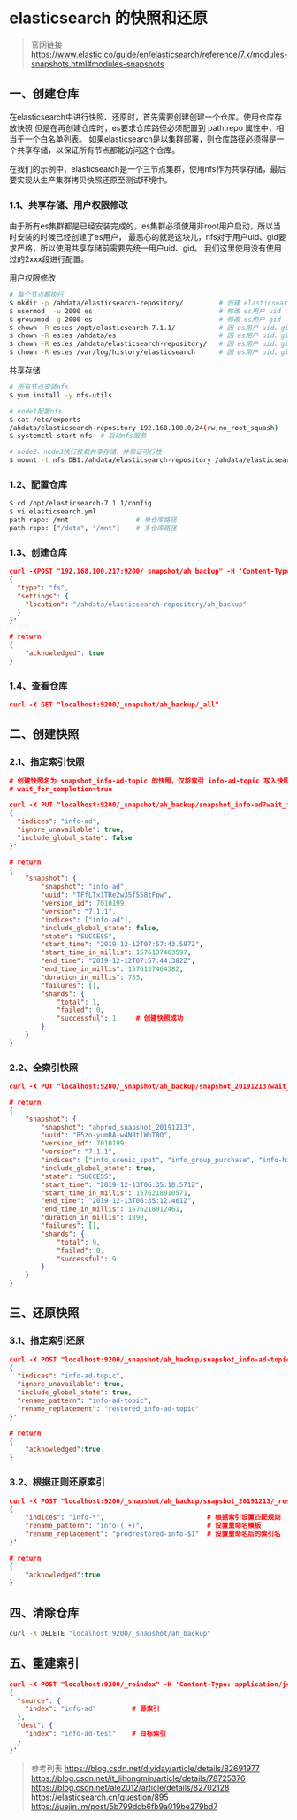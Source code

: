 # elasticsearch 的快照和还原

> 官网链接  
> https://www.elastic.co/guide/en/elasticsearch/reference/7.x/modules-snapshots.html#modules-snapshots

## 一、创建仓库
在elasticsearch中进行快照、还原时，首先需要创建创建一个仓库。使用仓库存放快照
但是在再创建仓库时，es要求仓库路径必须配置到 path.repo 属性中，相当于一个白名单列表。
如果elasticsearch是以集群部署，则仓库路径必须得是一个共享存储，以保证所有节点都能访问这个仓库。

在我们的示例中，elasticsearch是一个三节点集群，使用nfs作为共享存储，最后要实现从生产集群拷贝快照还原至测试环境中。

### 1.1、共享存储、用户权限修改
由于所有es集群都是已经安装完成的，es集群必须使用非root用户启动，所以当时安装的时候已经创建了es用户，
最恶心的就是这块儿，nfs对于用户uid、gid要求严格，所以使用共享存储前需要先统一用户uid、gid。
我们这里使用没有使用过的2xxx段进行配置。

用户权限修改
``` bash
# 每个节点都执行
$ mkdir -p /ahdata/elasticsearch-repository/         # 创建 elasticsearch-repository 目录
$ usermod  -u 2000 es                                # 修改 es用户 uid
$ groupmod -g 2000 es                                # 修改 es用户 gid
$ chown -R es:es /opt/elasticsearch-7.1.1/           # 因 es用户 uid、gid 修改，需要重新配置 es目录 属主属组
$ chown -R es:es /ahdata/es                          # 因 es用户 uid、gid 修改，需要重新配置 data目录 属主属组              
$ chown -R es:es /ahdata/elasticsearch-repository/   # 因 es用户 uid、gid 修改，需要重新配置 repo目录 属主属组
$ chown -R es:es /var/log/history/elasticsearch      # 因 es用户 uid、gid 修改，需要重新配置 es用户日志记录目录
```

共享存储
``` bash
# 所有节点安装nfs
$ yum install -y nfs-utils

# node1配置nfs
$ cat /etc/exports
/ahdata/elasticsearch-repository 192.168.100.0/24(rw,no_root_squash)
$ systemctl start nfs  # 启动nfs服务

# node2、node3执行挂载共享存储，并验证可行性
$ mount -t nfs DB1:/ahdata/elasticsearch-repository /ahdata/elasticsearch-repository
```

### 1.2、配置仓库

``` bash
$ cd /opt/elasticsearch-7.1.1/config
$ vi elasticsearch.yml
path.repo: /mnt                 # 单仓库路径
path.repo: ["/data", "/mnt"]    # 多仓库路径
```

### 1.3、创建仓库
``` json
curl -XPOST "192.168.100.217:9200/_snapshot/ah_backup" -H 'Content-Type: application/json' -d '
{
  "type": "fs",
  "settings": {
    "location": "/ahdata/elasticsearch-repository/ah_backup"
  }
}'

# return
{
	"acknowledged": true
}
```

### 1.4、查看仓库
``` json
curl -X GET "localhost:9200/_snapshot/ah_backup/_all"
```

## 二、创建快照
### 2.1、指定索引快照
``` json
# 创建快照名为 snapshot_info-ad-topic 的快照，仅将索引 info-ad-topic 写入快照。
# wait_for_completion=true

curl -X PUT "localhost:9200/_snapshot/ah_backup/snapshot_info-ad?wait_for_completion=true" -H 'Content-Type: application/json' -d'
{
  "indices": "info-ad",
  "ignore_unavailable": true,
  "include_global_state": false
}'

# return
{
	"snapshot": {
		"snapshot": "info-ad",
		"uuid": "TFfLTx1TRe2w35f558tFpw",
		"version_id": 7010199,
		"version": "7.1.1",
		"indices": ["info-ad"],
		"include_global_state": false,
		"state": "SUCCESS",
		"start_time": "2019-12-12T07:57:43.597Z",
		"start_time_in_millis": 1576137463597,
		"end_time": "2019-12-12T07:57:44.382Z",
		"end_time_in_millis": 1576137464382,
		"duration_in_millis": 785,
		"failures": [],
		"shards": {
			"total": 1,
			"failed": 0,
			"successful": 1     # 创建快照成功
		}
	}
}
```

### 2.2、全索引快照
``` json
curl -X PUT "localhost:9200/_snapshot/ah_backup/snapshot_20191213?wait_for_completion=true"

# return
{
	"snapshot": {
		"snapshot": "ahprod_snapshot_20191213",
		"uuid": "B5zo-yumRA-w4NBtlWhT8Q",
		"version_id": 7010199,
		"version": "7.1.1",
		"indices": ["info_scenic_spot", "info_group_purchase", "info-history", "info-favorite", "info-history-label", "info-follow", "user-growth", "ad-label", "info-ad"],
		"include_global_state": true,
		"state": "SUCCESS",
		"start_time": "2019-12-13T06:35:10.571Z",
		"start_time_in_millis": 1576218910571,
		"end_time": "2019-12-13T06:35:12.461Z",
		"end_time_in_millis": 1576218912461,
		"duration_in_millis": 1890,
		"failures": [],
		"shards": {
			"total": 9,
			"failed": 0,
			"successful": 9
		}
	}
}
```

## 三、还原快照
### 3.1、指定索引还原
```  json
curl -X POST "localhost:9200/_snapshot/ah_backup/snapshot_info-ad-topic/_restore" -H 'Content-Type: application/json' -d'
{
  "indices": "info-ad-topic",
  "ignore_unavailable": true,
  "include_global_state": true,
  "rename_pattern": "info-ad-topic",
  "rename_replacement": "restored_info-ad-topic"
}'

# return
{
	"acknowledged":true
}
```

### 3.2、根据正则还原索引
``` json
curl -X POST "localhost:9200/_snapshot/ah_backup/snapshot_20191213/_restore"  -H 'Content-Type: application/json' -d '
{
    "indices": "info-*",                          # 根据索引设置匹配规则
    "rename_pattern": "info-(.+)",                # 设置重命名模板
    "rename_replacement": "prodrestored-info-$1"  # 设置重命名后的索引名
}'

# return
{
	"acknowledged":true
}
```

## 四、清除仓库
``` bash
curl -X DELETE "localhost:9200/_snapshot/ah_backup"
```

## 五、重建索引
``` json
curl -X POST "localhost:9200/_reindex" -H 'Content-Type: application/json' -d '
{
  "source": {
    "index": "info-ad"         # 源索引
  },
  "dest": {
    "index": "info-ad-test"    # 目标索引
  }
}'
```

> 参考列表
> https://blog.csdn.net/diyiday/article/details/82691977  
> https://blog.csdn.net/it_lihongmin/article/details/78725376  
> https://blog.csdn.net/ale2012/article/details/82702128  
> https://elasticsearch.cn/question/895  
> https://juejin.im/post/5b799dcb6fb9a019be279bd7  
>